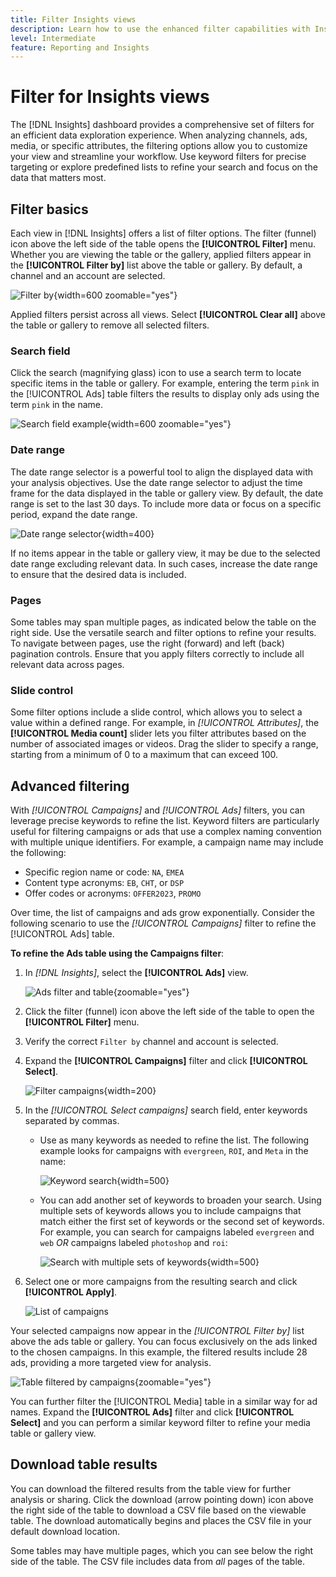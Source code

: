 ```yaml
---
title: Filter Insights views
description: Learn how to use the enhanced filter capabilities with Insights.
level: Intermediate
feature: Reporting and Insights
---
```

# Filter for Insights views

The [!DNL Insights] dashboard provides a comprehensive set of filters for an efficient data exploration experience. When analyzing channels, ads, media, or specific attributes, the filtering options allow you to customize your view and streamline your workflow. Use keyword filters for precise targeting or explore predefined lists to refine your search and focus on the data that matters most.

## Filter basics

Each view in [!DNL Insights] offers a list of filter options. The filter (funnel) icon above the left side of the table opens the **[!UICONTROL Filter]** menu. Whether you are viewing the table or the gallery, applied filters appear in the **[!UICONTROL Filter by]** list above the table or gallery. By default, a channel and an account are selected.

![Filter by](/help/assets/insights-filter-by.png "Filter by"){width=600 zoomable="yes"}

Applied filters persist across all views. Select **[!UICONTROL Clear all]** above the table or gallery to remove all selected filters.

### Search field

Click the search (magnifying glass) icon to use a search term to locate specific items in the table or gallery. For example, entering the term `pink` in the [!UICONTROL Ads] table filters the results to display only ads using the term `pink` in the name.

![Search field example](/help/assets/insights-search.png "Search for ads with pink"){width=600 zoomable="yes"}

### Date range

The date range selector is a powerful tool to align the displayed data with your analysis objectives. Use the date range selector to adjust the time frame for the data displayed in the table or gallery view. By default, the date range is set to the last 30 days. To include more data or focus on a specific period, expand the date range.

![Date range selector](/help/assets/insights-date-range.png "Select a date range"){width=400}

If no items appear in the table or gallery view, it may be due to the selected date range excluding relevant data. In such cases, increase the date range to ensure that the desired data is included.

### Pages

Some tables may span multiple pages, as indicated below the table on the right side. Use the versatile search and filter options to refine your results. To navigate between pages, use the right (forward) and left (back) pagination controls. Ensure that you apply filters correctly to include all relevant data across pages.

### Slide control

Some filter options include a slide control, which allows you to select a value within a defined range. For example, in _[!UICONTROL Attributes]_, the **[!UICONTROL Media count]** slider lets you filter attributes based on the number of associated images or videos. Drag the slider to specify a range, starting from a minimum of 0 to a maximum that can exceed 100.

## Advanced filtering

With _[!UICONTROL Campaigns]_ and _[!UICONTROL Ads]_ filters, you can leverage precise keywords to refine the list. Keyword filters are particularly useful for filtering campaigns or ads that use a complex naming convention with multiple unique identifiers. For example, a campaign name may include the following:

- Specific region name or code: `NA`, `EMEA`
- Content type acronyms: `EB`, `CHT`, or `DSP`
- Offer codes or acronyms: `OFFER2023`, `PROMO`

Over time, the list of campaigns and ads grow exponentially. Consider the following scenario to use the _[!UICONTROL Campaigns]_ filter to refine the [!UICONTROL Ads] table.

**To refine the Ads table using the Campaigns filter**:

1. In _[!DNL Insights]_, select the **[!UICONTROL Ads]** view.

   ![Ads filter and table](/help/assets/insights-ads-filter.png "Ads view with filter list"){zoomable="yes"}

1. Click the filter (funnel) icon above the left side of the table to open the **[!UICONTROL Filter]** menu.

1. Verify the correct `Filter by` channel and account is selected.

1. Expand the **[!UICONTROL Campaigns]** filter and click **[!UICONTROL Select]**.

   ![Filter campaigns](/help/assets/insights-filter-campaigns-expand.png "Expand campaigns filter"){width=200}

1. In the _[!UICONTROL Select campaigns]_ search field, enter keywords separated by commas.

   - Use as many keywords as needed to refine the list. The following example looks for campaigns with `evergreen`, `ROI`, and `Meta` in the name:

     ![Keyword search](/help/assets/insights-select-campaigns-keywords.png "Enter keywords to search campaign names"){width=500}

   - You can add another set of keywords to broaden your search. Using multiple sets of keywords allows you to include campaigns that match either the first set of keywords or the second set of keywords. For example, you can search for campaigns labeled `evergreen` and `web` _OR_ campaigns labeled `photoshop` and `roi`:

     ![Search with multiple sets of keywords](/help/assets/insights-advanced-or.png "Search campaign names using multiple sets of keywords"){width=500}

1. Select one or more campaigns from the resulting search and click **[!UICONTROL Apply]**.

   ![List of campaigns](/help/assets/insights-select-campaigns-list.png "Select campaigns to include")

Your selected campaigns now appear in the _[!UICONTROL Filter by]_ list above the ads table or gallery. You can focus exclusively on the ads linked to the chosen campaigns. In this example, the filtered results include 28 ads, providing a more targeted view for analysis.

![Table filtered by campaigns](/help/assets/insights-filter-by-campaigns.png "Table with campaigns filter"){zoomable="yes"}

You can further filter the [!UICONTROL Media] table in a similar way for ad names. Expand the **[!UICONTROL Ads]** filter and click **[!UICONTROL Select]** and you can perform a similar keyword filter to refine your media table or gallery view.

## Download table results

You can download the filtered results from the table view for further analysis or sharing. Click the download (arrow pointing down) icon above the right side of the table to download a CSV file based on the viewable table. The download automatically begins and places the CSV file in your default download location.

Some tables may have multiple pages, which you can see below the right side of the table. The CSV file includes data from _all_ pages of the table.
